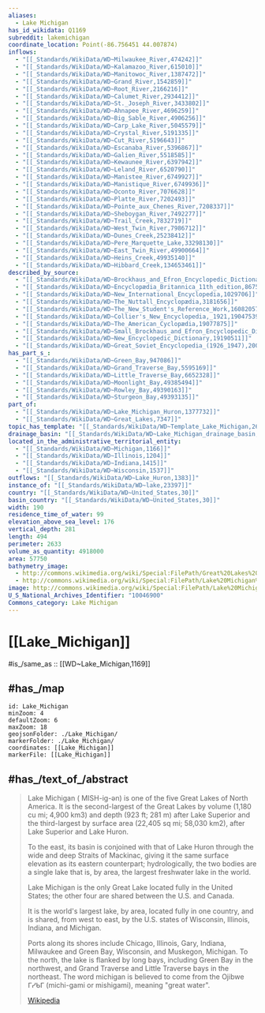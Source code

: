 ```yaml
---
aliases:
  - Lake Michigan
has_id_wikidata: Q1169
subreddit: lakemichigan
coordinate_location: Point(-86.756451 44.007874)
inflows:
  - "[[_Standards/WikiData/WD~Milwaukee_River,474242]]"
  - "[[_Standards/WikiData/WD~Kalamazoo_River,615010]]"
  - "[[_Standards/WikiData/WD~Manitowoc_River,1387472]]"
  - "[[_Standards/WikiData/WD~Grand_River,1542859]]"
  - "[[_Standards/WikiData/WD~Root_River,2166216]]"
  - "[[_Standards/WikiData/WD~Calumet_River,2934412]]"
  - "[[_Standards/WikiData/WD~St._Joseph_River,3433802]]"
  - "[[_Standards/WikiData/WD~Ahnapee_River,4696259]]"
  - "[[_Standards/WikiData/WD~Big_Sable_River,4906256]]"
  - "[[_Standards/WikiData/WD~Carp_Lake_River,5045579]]"
  - "[[_Standards/WikiData/WD~Crystal_River,5191335]]"
  - "[[_Standards/WikiData/WD~Cut_River,5196643]]"
  - "[[_Standards/WikiData/WD~Escanaba_River,5396867]]"
  - "[[_Standards/WikiData/WD~Galien_River,5518585]]"
  - "[[_Standards/WikiData/WD~Kewaunee_River,6397942]]"
  - "[[_Standards/WikiData/WD~Leland_River,6520790]]"
  - "[[_Standards/WikiData/WD~Manistee_River,6749927]]"
  - "[[_Standards/WikiData/WD~Manistique_River,6749936]]"
  - "[[_Standards/WikiData/WD~Oconto_River,7076628]]"
  - "[[_Standards/WikiData/WD~Platte_River,7202493]]"
  - "[[_Standards/WikiData/WD~Pointe_aux_Chenes_River,7208337]]"
  - "[[_Standards/WikiData/WD~Sheboygan_River,7492277]]"
  - "[[_Standards/WikiData/WD~Trail_Creek,7832719]]"
  - "[[_Standards/WikiData/WD~West_Twin_River,7986712]]"
  - "[[_Standards/WikiData/WD~Dunes_Creek,25238412]]"
  - "[[_Standards/WikiData/WD~Pere_Marquette_Lake,33298130]]"
  - "[[_Standards/WikiData/WD~East_Twin_River,49900664]]"
  - "[[_Standards/WikiData/WD~Heins_Creek,49935140]]"
  - "[[_Standards/WikiData/WD~Hibbard_Creek,134653461]]"
described_by_source:
  - "[[_Standards/WikiData/WD~Brockhaus_and_Efron_Encyclopedic_Dictionary,602358]]"
  - "[[_Standards/WikiData/WD~Encyclopædia_Britannica_11th_edition,867541]]"
  - "[[_Standards/WikiData/WD~New_International_Encyclopedia,1029706]]"
  - "[[_Standards/WikiData/WD~The_Nuttall_Encyclopædia,3181656]]"
  - "[[_Standards/WikiData/WD~The_New_Student's_Reference_Work,16082057]]"
  - "[[_Standards/WikiData/WD~Collier's_New_Encyclopedia,_1921,19047539]]"
  - "[[_Standards/WikiData/WD~The_American_Cyclopædia,19077875]]"
  - "[[_Standards/WikiData/WD~Small_Brockhaus_and_Efron_Encyclopedic_Dictionary,19180675]]"
  - "[[_Standards/WikiData/WD~New_Encyclopedic_Dictionary,19190511]]"
  - "[[_Standards/WikiData/WD~Great_Soviet_Encyclopedia_(1926_1947),20078554]]"
has_part_s_:
  - "[[_Standards/WikiData/WD~Green_Bay,947086]]"
  - "[[_Standards/WikiData/WD~Grand_Traverse_Bay,5595169]]"
  - "[[_Standards/WikiData/WD~Little_Traverse_Bay,6652328]]"
  - "[[_Standards/WikiData/WD~Moonlight_Bay,49385494]]"
  - "[[_Standards/WikiData/WD~Rowley_Bay,49390163]]"
  - "[[_Standards/WikiData/WD~Sturgeon_Bay,49393135]]"
part_of:
  - "[[_Standards/WikiData/WD~Lake_Michigan_Huron,1377732]]"
  - "[[_Standards/WikiData/WD~Great_Lakes,7347]]"
topic_has_template: "[[_Standards/WikiData/WD~Template_Lake_Michigan,26057801]]"
drainage_basin: "[[_Standards/WikiData/WD~Lake_Michigan_drainage_basin,63345804]]"
located_in_the_administrative_territorial_entity:
  - "[[_Standards/WikiData/WD~Michigan,1166]]"
  - "[[_Standards/WikiData/WD~Illinois,1204]]"
  - "[[_Standards/WikiData/WD~Indiana,1415]]"
  - "[[_Standards/WikiData/WD~Wisconsin,1537]]"
outflows: "[[_Standards/WikiData/WD~Lake_Huron,1383]]"
instance_of: "[[_Standards/WikiData/WD~lake,23397]]"
country: "[[_Standards/WikiData/WD~United_States,30]]"
basin_country: "[[_Standards/WikiData/WD~United_States,30]]"
width: 190
residence_time_of_water: 99
elevation_above_sea_level: 176
vertical_depth: 281
length: 494
perimeter: 2633
volume_as_quantity: 4918000
area: 57750
bathymetry_image:
  - http://commons.wikimedia.org/wiki/Special:FilePath/Great%20Lakes%20bathymetry%20map%202.png
  - http://commons.wikimedia.org/wiki/Special:FilePath/Lake%20Michigan%20bathymetry%20map.png
image: http://commons.wikimedia.org/wiki/Special:FilePath/Lake%20Michigan%20in%20true%20color.jpg
U_S_National_Archives_Identifier: "10046900"
Commons_category: Lake Michigan
---
```


# [[Lake_Michigan]] 

#is_/same_as :: [[WD~Lake_Michigan,1169]] 

## #has_/map 

```leaflet
id: Lake_Michigan
minZoom: 4 
defaultZoom: 6 
maxZoom: 18
geojsonFolder: ./Lake_Michigan/
markerFolder: ./Lake_Michigan/
coordinates: [[Lake_Michigan]] 
markerFile: [[Lake_Michigan]] 
```


## #has_/text_of_/abstract 

> Lake Michigan (  MISH-ig-ən) is one of the five Great Lakes of North America. 
> It is the second-largest of the Great Lakes by volume (1,180 cu mi; 4,900 km3) 
> and depth (923 ft; 281 m) after Lake Superior 
> and the third-largest by surface area (22,405 sq mi; 58,030 km2), after Lake Superior and Lake Huron. 
> 
> To the east, its basin is conjoined with that of Lake Huron through the wide and deep Straits of Mackinac, giving it the same surface elevation as its eastern counterpart; hydrologically, the two bodies are a single lake that is, by area, the largest freshwater lake in the world.
>
> Lake Michigan is the only Great Lake located fully in the United States; 
> the other four are shared between the U.S. and Canada. 
> 
> It is the world's largest lake, by area, located fully in one country, and is shared, 
> from west to east, by the U.S. states of Wisconsin, Illinois, Indiana, and Michigan. 
> 
> Ports along its shores include Chicago, Illinois, Gary, Indiana, Milwaukee 
> and Green Bay, Wisconsin, and Muskegon, Michigan. 
> To the north, the lake is flanked by long bays, including Green Bay in the northwest, and Grand Traverse and Little Traverse bays in the northeast. 
> The word michigan is believed to come from the Ojibwe ᒥᓯᑲᒥ (michi-gami or mishigami), 
> meaning "great water".
>
> [Wikipedia](https://en.wikipedia.org/wiki/Lake%20Michigan) 

